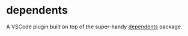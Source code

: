 # dependents

A VSCode plugin built on top of the super-handy [dependents](https://github.com/dependents/node-dependents) package.
